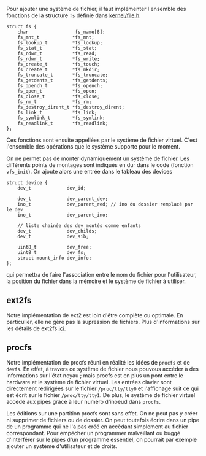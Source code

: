 Pour ajouter une système de fichier, il faut implémenter l'ensemble des fonctions de la structure `fs` définie dans [kernel/file.h](../include/kernel/file.h).

```
struct fs {
    char                 fs_name[8];
    fs_mnt_t            *fs_mnt;
    fs_lookup_t         *fs_lookup;
    fs_stat_t           *fs_stat;
    fs_rdwr_t           *fs_read;
    fs_rdwr_t           *fs_write;
    fs_create_t         *fs_touch;
    fs_create_t         *fs_mkdir;
    fs_truncate_t       *fs_truncate;
    fs_getdents_t       *fs_getdents;
    fs_opench_t         *fs_opench;
    fs_open_t           *fs_open;
    fs_close_t          *fs_close;
    fs_rm_t             *fs_rm;
    fs_destroy_dirent_t *fs_destroy_dirent;
    fs_link_t           *fs_link;
    fs_symlink_t        *fs_symlink;
    fs_readlink_t       *fs_readlink;
};
```

Ces fonctions sont ensuite appellées par le système de fichier virtuel. C'est l'ensemble des opérations que le système supporte pour le moment.

On ne permet pas de monter dynamiquement un système de fichier. Les différents points de montages sont indiqués en dur dans le code (fonction `vfs_init`). On ajoute alors une entrée dans le tableau des devices

```
struct device {
    dev_t             dev_id;

    dev_t             dev_parent_dev;
    ino_t             dev_parent_red; // ino du dossier remplacé par le dev
    ino_t             dev_parent_ino;

    // liste chainée des dev montés comme enfants
    dev_t             dev_childs;
    dev_t             dev_sib;

    uint8_t           dev_free;
    uint8_t           dev_fs;
    struct mount_info dev_info;
};
```

qui permettra de faire l'association entre le nom du fichier pour l'utilisateur, la position du fichier dans la mémoire et le système de fichier à utiliser.

## ext2fs

Notre implémentation de ext2 est loin d'être complète ou optimale. En particulier, elle ne gère pas la supression de fichiers. Plus d'informations sur les détails de ext2fs [ici](https://www.nongnu.org/ext2-doc/ext2.html).

## procfs

Notre implémentation de procfs réuni en réalité les idées de `procfs` et de `devfs`. En effet, à travers ce système de fichier nous pouvous accéder à des informations sur l'état noyau ; mais procfs est en plus un pont entre le hardware et le système de fichier virtuel. Les entrées clavier sont directement redirigées sur le fichier `/proc/tty/tty0` et l'affichage suit ce qui est écrit sur le fichier `/proc/tty/tty1`. De plus, le système de fichier virtuel accède aux pipes grâce à leur numéro d'inoeud dans `procfs`.

Les éditions sur une partition procfs sont sans effet. On ne peut pas y créer ni supprimer de fichiers ou de dossier. On peut toutefois écrire dans un pipe de un programme qui ne l'a pas créé en accèdant simplement au fichier correspondant. Pour empêcher un programmer malveillant ou buggé d'interférer sur le pipes d'un programme essentiel, on pourrait par exemple ajouter un système d'utilisateur et de droits.
